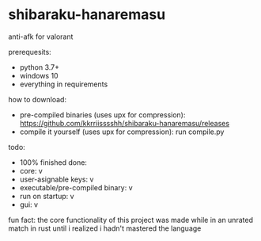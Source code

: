 # shibaraku-hanaremasu
anti-afk for valorant

prerequesits:
- python 3.7+
- windows 10
- everything in requirements

how to download:
- pre-compiled binaries (uses upx for compression): https://github.com/kkrriisssshh/shibaraku-hanaremasu/releases
- compile it yourself (uses upx for compression): run compile.py

todo:
- 100% finished
done:
- core: v
- user-asignable keys: v
- executable/pre-compiled binary: v
- run on startup: v
- gui: v

fun fact: the core functionality of this project was made while in an unrated match in rust until i realized i hadn't mastered the language
